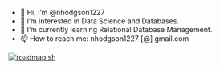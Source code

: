 - 👋 Hi, I’m @nhodgson1227
- 👀 I’m interested in Data Science and Databases.
- 🌱 I’m currently learning Relational Database Management.
- 📫 How to reach me: nhodgson1227 [@] gmail.com

[![roadmap.sh](https://roadmap.sh/card/tall/66b90d5cb64402e0528105ad?variant=dark)](https://roadmap.sh)
<!---
nhodgson1227/nhodgson1227 is a ✨ special ✨ repository because its `README.md` (this file) appears on your GitHub profile.
You can click the Preview link to take a look at your changes.
--->
